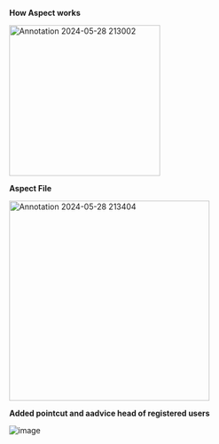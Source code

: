 **How Aspect works**

<img width="272" alt="Annotation 2024-05-28 213002" src="https://github.com/se0klie/Taller03AspectjS/assets/112514991/e56440a9-c40d-4b58-8c0a-e20e18122cfd">

**Aspect File**

<img width="361" alt="Annotation 2024-05-28 213404" src="https://github.com/se0klie/Taller03AspectjS/assets/112514991/ae1dfe46-d636-41a9-bb45-08f5dc2545bf">

**Added pointcut and aadvice head of registered users**

![image](https://github.com/se0klie/Taller03AspectjS/assets/142462676/bd57a98c-842b-454a-9a75-9fc4c1bc7413)
